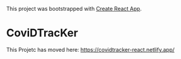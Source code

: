 This project was bootstrapped with [Create React App](https://github.com/facebook/create-react-app).

# CoviDTracKer

This Projetc has moved here: https://covidtracker-react.netlify.app/


